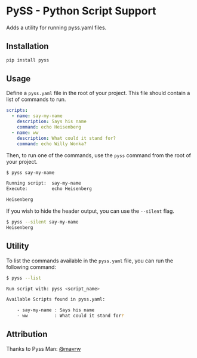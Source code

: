 # PySS - Python Script Support

Adds a utility for running pyss.yaml files.

## Installation

```bash
pip install pyss
```

## Usage

Define a `pyss.yaml` file in the root of your project. This file should contain a list of commands to run.

```yaml
scripts:
  - name: say-my-name
    description: Says his name
    command: echo Heisenberg
  - name: ww
    description: What could it stand for?
    command: echo Willy Wonka?
```

Then, to run one of the commands, use the `pyss` command from the root of your project.

```bash
$ pyss say-my-name

Running script:  say-my-name
Execute:         echo Heisenberg

Heisenberg
```

If you wish to hide the header output, you can use the `--silent` flag.

```bash
$ pyss --silent say-my-name
Heisenberg
```

## Utility

To list the commands available in the `pyss.yaml` file, you can run the following command:

```bash
$ pyss --list

Run script with: pyss <script_name>

Available Scripts found in pyss.yaml:

    - say-my-name : Says his name
    - ww          : What could it stand for?

```

## Attribution

Thanks to Pyss Man: [@mavrw](https://github.com/mavrw)
